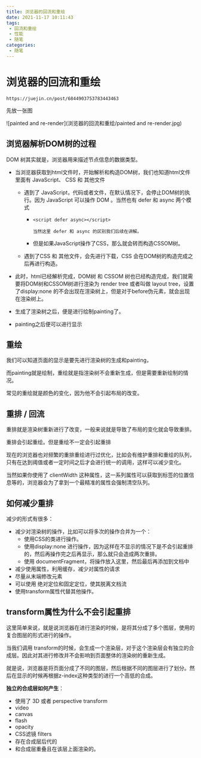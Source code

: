 ```yaml
---
title: 浏览器的回流和重绘
date: 2021-11-17 10:11:43
tags:
 - 回流和重绘
 - 性能
 - 随笔
categories:
 - 随笔
---
```




#  浏览器的回流和重绘

```
https://juejin.cn/post/6844903753783443463
```

先放一张图

![painted and re-render](浏览器的回流和重绘/painted and re-render.jpg)



## 浏览器解析DOM树的过程
  DOM 树其实就是，浏览器用来描述节点信息的数据类型。

* 当浏览器获取到html文件时，开始解析和构造DOM树，我们也知道html文件里面有 JavaScript、 CSS 和 其他文件

  * 遇到了 JavaScript，代码或者文件，在默认情况下，会停止DOM树的执行。因为 JavaScript 可以操作 DOM 。当然也有 defer 和 async 两个模式 

    * ```
      <script defer async></script>
      
      当然这里 defer 和 async 的区别我们后续在讲解。
      ```

    * 但是如果JavaScript操作了CSS，那么就会转而构造CSSOM树。

  * 遇到了CSS 和 其他文件，会先进行下载，CSS 会在DOM树的构造完成之后再进行构造。

* 此时，html已经解析完成，DOM树 和 CSSOM 树也已经构造完成，我们就需要将DOM树和CSSOM树进行渲染为 render tree 或者叫做 layout tree，设置了display:none 的不会出现在渲染树上，但是对于before伪元素，就会出现在渲染树上。

* 生成了渲染树之后，便是进行绘制painting了。

* painting之后便可以进行显示



## 重绘

我们可以知道页面的显示是要先进行渲染树的生成和painting，

而painting就是绘制，重绘就是指渲染树不会重新生成，但是需要重新绘制的情况。

常见的重绘就是颜色的变化，因为他不会引起布局的改变。



## 重排 / 回流

重排就是渲染树重新进行了改变，一般来说就是导致了布局的变化就会导致重排。

重排会引起重绘。但是重绘不一定会引起重排

现在的浏览器也对频繁的重排重绘进行过优化，比如会有维护重排和重绘的队列，只有在达到阈值或者一定时间之后才会进行统一的调用，这样可以减少变化。

当然如果你使用了 clientWidth 这种属性，这一系列属性可以获取到标签的位置信息等的，浏览器会为了拿到一个最精准的属性会强制清空队列。



## 如何减少重排

减少的形式有很多：

* 减少对渲染树的操作，比如可以将多次的操作合并为一个：
  * 使用CSS的类进行操作。
  * 使用display:none 进行操作，因为这样在不显示的情况下是不会引起重排的，然后再操作完之后再显示，那么就只会造成两次重排。
  * 使用 documentFragment，将操作放入这里，然后最后再添加到文档中
* 减少使用属性，利用缓存，减少对属性的请求
* 尽量从末端修改元素
* 可以使用 绝对定位和固定定位，使其脱离文档流
* 使用transform属性代替其他操作。



## transform属性为什么不会引起重排

这里简单来说，就是说浏览器在进行渲染的时候，是将其分成了多个图层，使用的复合图层的形式进行的操作。

当我们调用 transform的时候，会生成一个渲染层，对于这个渲染层会有独立的合成层。因此对其进行修改并不会影响到页面整体的渲染树的重新生成。

就是说，浏览器是将页面分成了不同的图层，然后根据不同的图层进行了划分。然后在显示的时候再根据z-index这种类型的进行一个高低的合成。

**独立的合成层如何产生**：

* 使用了 3D 或者 perspective transform
* video
* canvas
* flash
* opacity
* CSS滤镜 filters
* 存在合成层后代的
* 和合成层重叠且在该层上面渲染的。




